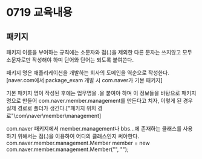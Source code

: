 # 0719 교육내용
## 패키지

 패키지 이름을 부여하는 규칙에는 소문자와 점(.)을 제외한 다른 문자는 쓰지않고 모두 소문자로만 작성해야 하며 단어와 단어는 되도록 붙여쓴다.
 
 패키지 명은 애플리케이션을 개발하는 회사의 도메인을 역순으로 작성한다. [naver.com에서 package_exam 개발 시 com.naver가 기본 패키지]

 기본 패키지 명이 작성된 후에는 업무명을 .을 붙여야 하며
 이 정보들을 바탕으로 패키지명으로 만들어 com.naver.member.management를 만든다고 치자, 이렇게 된 경우 실제 경로로 폴더가 생긴다.["패키지 위치 경로"\com\naver\member\management\]

 com.naver 패키지에서 member.management나 bbs...에 존재하는 클래스를 사용하기 위해서는 점(.)을 이용하여 어디의 클래스인지 써야한다.
 com.naver.member.management.Member member = new com.naver.member.management.Member("", "");
